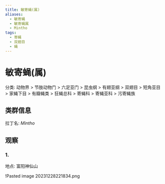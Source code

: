 ```yaml
---
title: 敏寄蝇(属)
aliases:
  - 敏寄蝇
  - 敏寄蝇属
  - Mintho
tags:
  - 寄蝇
  - 双翅目
  - 蝇
---
```

# 敏寄蝇(属)

分类: 动物界 > 节肢动物门 > 六足亚门 > 昆虫纲 > 有翅亚纲 > 双翅目 > 短角亚目 > 家蝇下目 > 有瓣蝇类 > 狂蝇总科 > 寄蝇科 > 寄蝇亚科 > 污寄蝇族
## 类群信息

拉丁名: *Mintho*

## 观察

### 1. 

地点: 富阳神仙山

!Pasted image 20231228221834.png